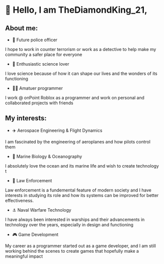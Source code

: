 # 👋 Hello, I am TheDiamondKing_21,

## About me:
- 👮 Future police officer

I hope to work in counter terrorism or work as a detective to help make my community a safer place for everyone

- 🥼 Enthusiastic science lover

I love science because of how it can shape our lives and the wonders of its functioning

- 🧑‍💻 Amatuer programmer

I work @ onPoint Roblox as a programmer and work on personal and collaborated projects with friends

## My interests:
- ✈️ Aerospace Engineering & Flight Dynamics

I am fascinated by the engineering of aeroplanes and how pilots control them

- 🪸 Marine Biology & Oceanography

I absolutely love the ocean and its marine life and wish to create technology t

- 👮 Law Enforcement

Law enforcement is a fundemental feature of modern society and I have interests in studying its role and how its systems can be improved for better effectiveness.

- ⚓ Naval Warfare Technology

I have always been interested in warships and their advancements in technology over the years, especially in design and functioning

- 🎮 Game Development

My career as a programmer started out as a game developer, and I am still working behind the scenes to create games that hopefully make a meaningful impact
